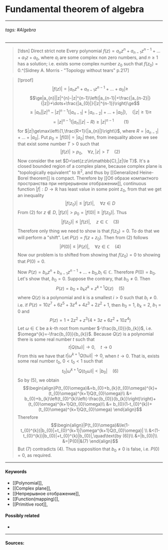 # Fundamental theorem of algebra 
***
###### tags: #Algebra  
***
>[!dsn] Direct strict note
>Every polynomial $f(z)=a_{n}z^{n}+a_{n-1}z^{n-1}+\dots+a_{1}z+a_{0}$, where $a_{i}$ are some complex non zero numbers, and $n\ge1$ has a solution; i.e. exists some complex number $z_{0}$ such that $f(z_{0})=0$.^[Sidney A. Morris - "Topology without tears" p.217]

>[!proof]
>$$|f(z)|=|a_{n}z^{n}+a_{n-1}z^{n-1}+\dots+a_{0}|\ge$$
>$$\ge|a_{n}||z|^{n}-|z|^{n-1}\left(|a_{n-1}|+\frac{|a_{n-2}|}{|z|}+\dots+\frac{|a_{0}|}{|z|^{n-1}}\right)\ge$$
>$$\ge|a_{n}||z|^{n}-|z|^{n-1}\left(|a_{n-1}|+|a_{n-2}|+\dots+|a_{0}|\right),\quad \{|z|\ge1\}\ge$$
>$$=|z|^{n-1}\left(|a_{n}||z|-R\right)\ge|z|^{n-1}\qquad (1)$$ for $|z|\ge\max\left\{1,\frac{R+1}{|a_{n}|}\right\}$, where $R=|a_{n-1}|+\dots+|a_{0}|$. Put $p_{0}=|f(0)|=|a_{0}|$ then, from inequality above we see that exist some number $T>0$ such that $$|f(z)|>p_{0},\quad\forall z,|z|>T\quad(2)$$
>Now consider the set $D=\set{z:z\in\mathbb{C},|z|\le T}$. It's a closed bounded region of a complex plane, because complex plane is "topologically equivalent" to $\mathbb{R}^{2}$, and thus by [[Generalized Heine-Borel theorem]] is compact. Therefore by [[Об образе компактного пространства при непрерывном отображении]], continuous function $|f|:D\to\mathbb{R}$ has least value in some point $z_{0}$, from that we get an inequality $$|f(z_{0})|\le|f(z)|,\quad\forall z\in D$$ From $(2)$ for $z\notin D$, $|f(z)|>p_{0}=|f(0)|\ge|f(z_{0})|$. Thus $$|f(z_{0})|\le|f(z)|,\quad z\in\mathbb{C}\quad(3)$$ Therefore only thing we need to show is that $f(z_{0})=0$. To do that we will perform a "shift". Let $P(z)=f(z+z_{0})$. Then from $(2)$ follows $$|P(0)|\le|P(z)|,\quad\forall z\in\mathbb{C}\quad(4)$$ Now our problem is to shifted from showing that $f(z_{0})=0$ to showing that $P(0)=0$.
>
>Now $P(z)=b_{n}z^{n}+b_{n-1}z^{n-1}+\dots+b_{0}$,$b_{i}\in\mathbb{C}$. Therefore $P(0)=b_{0}$. Let's show that, $b_{0}=0$.
>Suppose the contrary, that $b_{0}\ne0$. Then $$P(z)=b_{0}+b_{k}z^{k}+z^{k+1}Q(z)\quad(5)$$ where $Q(z)$ is a polynomial and $k$ is a smallest $i>0$ such that $b_{i}\ne0$. i.e. if $P(z)=10z^{7}+6z^{5}+3z^{4}+4z^{3}+2z^{2}+1$, then $b_{0}=1$, $b_{k}=2$, $b_{1}=0$ and $$P(z)=1+2z^{2}+z^{3}(4+3z+6z^{2}+10z^{4})$$ Let $\omega\in\mathbb{C}$ be a $k$-th root from number $-\frac{b_{0}}{b_{k}}$, i.e. $\omega^{k}=-\frac{b_{0}}{b_{k}}$.
>Because $Q(z)$ is a polynomial there is some real number $t$ such that $$t|Q(t\omega)|\to0,\quad t\to0$$ From this we have that $t|\omega^{k+1}Q(t\omega)|\to0$, when $t\to0$. That is, exists some real number $t_{0}$, $0<t_{0}<1$ such that $$t_{0}|\omega^{k+1}Q(t_{0}\omega)|<|b_{0}|\quad(6)$$ So by $(5)$, we obtain $$\begin{align}P(t_{0}\omega)&=b_{0}+b_{k}(t_{0}\omega)^{k}+(t_{0}\omega)^{k+1}Q(t_{0}\omega)\\ &= b_{0}+b_{k}\left(t_{0}^{k}\left(-\frac{b_{0}}{b_{k}}\right)\right)+(t_{0}\omega)^{k+1}Q(t_{0}\omega)\\ &= b_{0}(1-t_{0}^{k})+(t_{0}\omega)^{k+1}Q(t_{0}\omega) \end{align}$$ 
>Therefore $$\begin{align}|P(t_{0}\omega)&\le(1-t_{0}^{k})|b_{0}|+t_{0}^{k+1}|\omega^{k+1}Q(t_{0}\omega)| \\ &<(1-t_{0}^{k})|b_{0}|+t_{0}^{k}|b_{0}|,\quad\text{by (6)}\\ &=|b_{0}|\\ &=|P(0)|&(7) \end{align}$$ But $(7)$ contradicts $(4)$. Thus supposition that $b_{0}\ne0$ is false, i.e. $P(0)=0$, as required.

***
#### Keywords
- [[Polynomial]],
- [[Complex plane]],
- [[Непрерывное отображение]],
- [[Function(mapping)]],
- [[Primitive root]],
#### Possibly related
- 
***
#### Sources: